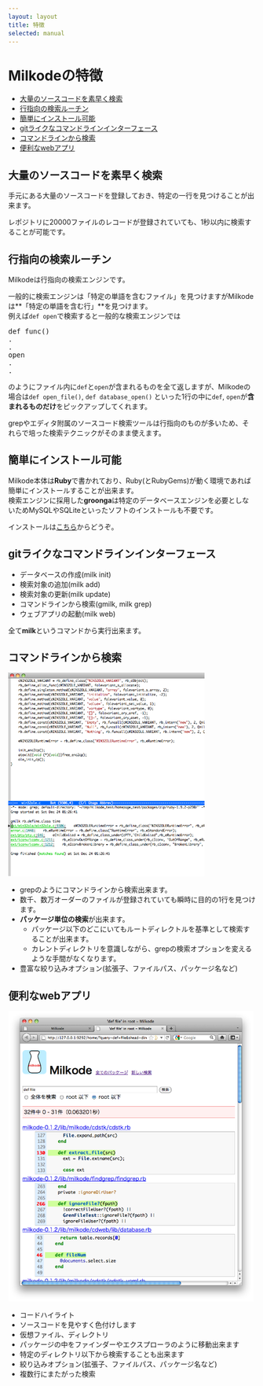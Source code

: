 ```yaml
---
layout: layout
title: 特徴
selected: manual
---
```

# Milkodeの特徴

- [大量のソースコードを素早く検索](#feature01)
- [行指向の検索ルーチン](#feature02)
- [簡単にインストール可能](#feature03)
- [gitライクなコマンドラインインターフェース](#feature04)
- [コマンドラインから検索](#feature05)
- [便利なwebアプリ](#feature06)

## <a id="feature01"></a> 大量のソースコードを素早く検索
手元にある大量のソースコードを登録しておき、特定の一行を見つけることが出来ます。

レポジトリに20000ファイルのレコードが登録されていても、1秒以内に検索することが可能です。

## <a id="feature02"></a> 行指向の検索ルーチン
Milkodeは行指向の検索エンジンです。

一般的に検索エンジンは「特定の単語を含むファイル」を見つけますがMilkodeは**「特定の単語を含む行」**を見つけます。<br>
例えば`def open`で検索すると一般的な検索エンジンでは

<pre>
def func()
.
.
open
.
.
</pre>

のようにファイル内に`def`と`open`が含まれるものを全て返しますが、Milkodeの場合は`def open_file()`, `def database_open()` といった1行の中に`def`, `open`が**含まれるものだけ**をピックアップしてくれます。

grepやエディタ附属のソースコード検索ツールは行指向のものが多いため、それらで培った検索テクニックがそのまま使えます。

## <a id="feature03"></a> 簡単にインストール可能
Milkode本体は**Ruby**で書かれており、Ruby(とRubyGems)が動く環境であれば簡単にインストールすることが出来ます。<br>
検索エンジンに採用した**groonga**は特定のデータベースエンジンを必要としないためMySQLやSQLiteといったソフトのインストールも不要です。

インストールは[こちら](./download.html)からどうぞ。

## <a id="feature04"></a> gitライクなコマンドラインインターフェース
* データベースの作成(milk init)
* 検索対象の追加(milk add)
* 検索対象の更新(milk update)
* コマンドラインから検索(gmilk, milk grep)
* ウェブアプリの起動(milk web)

全て**milk**というコマンドから実行出来ます。

## <a id="feature05"></a> コマンドラインから検索
<img src="./images/features-01.png" width="400px"/>

* grepのようにコマンドラインから検索出来ます。
* 数千、数万オーダーのファイルが登録されていても瞬時に目的の1行を見つけます。
* **パッケージ単位の検索**が出来ます。
  * パッケージ以下のどこにいてもルートディレクトルを基準として検索することが出来ます。
  * カレントディレクトリを意識しながら、grepの検索オプションを変えるような手間がなくなります。
* 豊富な絞り込みオプション(拡張子、ファイルパス、パッケージ名など)

## <a id="feature06"></a> 便利なwebアプリ
<img src="./images/features-02.png" width="500px"/>

* コードハイライト
 * ソースコードを見やすく色付けします
* 仮想ファイル、ディレクトリ
 * パッケージの中をファインダーやエクスプローラのように移動出来ます
 * 特定のディレクトリ以下から検索することも出来ます
* 絞り込みオプション(拡張子、ファイルパス、パッケージ名など)
* 複数行にまたがった検索

